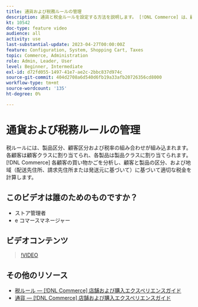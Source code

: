 ```yaml
---
title: 通貨および税務ルールの管理
description: 通貨と税金ルールを設定する方法を説明します。 [!DNL Commerce] は、顧客と製品の区分に応じて適切な税金を計算するためにを使用します。
kt: 10542
doc-type: feature video
audience: all
activity: use
last-substantial-update: 2023-04-27T00:00:00Z
feature: Configuration, System, Shopping Cart, Taxes
topic: Commerce, Administration
role: Admin, Leader, User
level: Beginner, Intermediate
exl-id: d72fd055-1497-41e7-ae2c-2bbc837d974c
source-git-commit: 404d2708a6d540d6fb19a33afb20726356cd8000
workflow-type: tm+mt
source-wordcount: '135'
ht-degree: 0%

---
```


# 通貨および税務ルールの管理

税ルールには、製品区分、顧客区分および税率の組み合わせが組み込まれます。 各顧客は顧客クラスに割り当てられ、各製品は製品クラスに割り当てられます。 [!DNL Commerce] 各顧客の買い物かごを分析し、顧客と製品の区分、および地域（配送先住所、請求先住所または発送元に基づいて）に基づいて適切な税金を計算します。

## このビデオは誰のためのものですか？

- ストア管理者
- e コマースマネージャー

## ビデオコンテンツ

>[!VIDEO](https://video.tv.adobe.com/v/343657?quality=12&learn=on)

## その他のリソース

- [税ルール — [!DNL Commerce] 店舗および購入エクスペリエンスガイド](https://experienceleague.adobe.com/docs/commerce-admin/stores-sales/site-store/taxes/tax-rules.html)
- [通貨 — [!DNL Commerce] 店舗および購入エクスペリエンスガイド](https://experienceleague.adobe.com/docs/commerce-admin/stores-sales/site-store/currency/currency.html)
